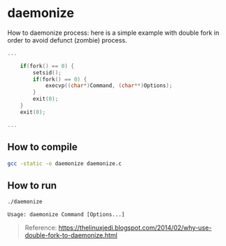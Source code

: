 # daemonize

How to daemonize process: here is a simple example with double fork in order to avoid defunct (zombie) process.

```c
...

    if(fork() == 0) {
        setsid();
        if(fork() == 0) {
            execvp((char*)Command, (char**)Options);
        }
        exit(0);
    }
    exit(0);

...
```

## How to compile

```bash
gcc -static -o daemonize daemonize.c
```

## How to run

```bash
./daemonize
```

```log
Usage: daemonize Command [Options...]
```

> Reference: https://thelinuxjedi.blogspot.com/2014/02/why-use-double-fork-to-daemonize.html
